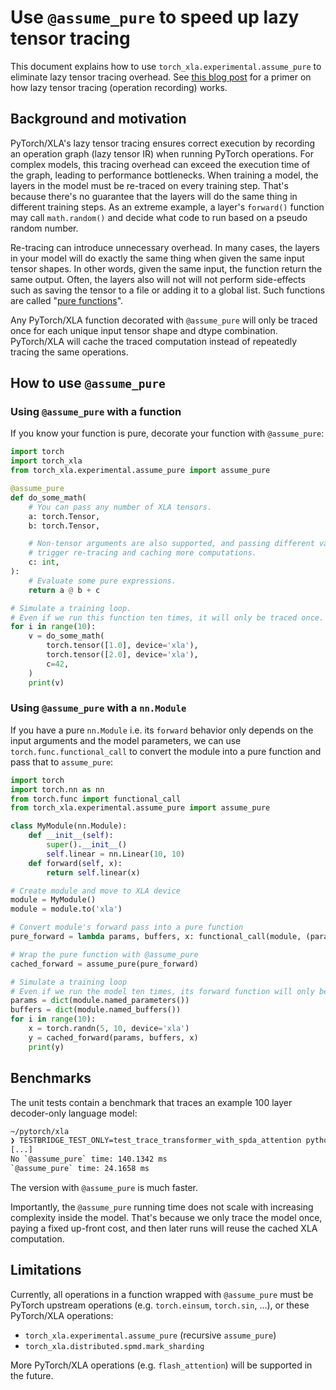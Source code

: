 # Use `@assume_pure` to speed up lazy tensor tracing

This document explains how to use `torch_xla.experimental.assume_pure` to
eliminate lazy tensor tracing overhead. See [this blog post][lazy-tensor] for a
primer on how lazy tensor tracing (operation recording) works.

## Background and motivation

PyTorch/XLA's lazy tensor tracing ensures correct execution by recording an
operation graph (lazy tensor IR) when running PyTorch operations. For complex
models, this tracing overhead can exceed the execution time of the graph,
leading to performance bottlenecks. When training a model, the layers in the
model must be re-traced on every training step. That's because there's no
guarantee that the layers will do the same thing in different training steps. As
an extreme example, a layer's `forward()` function may call `math.random()` and
decide what code to run based on a pseudo random number.

Re-tracing can introduce unnecessary overhead. In many cases, the layers in your
model will do exactly the same thing when given the same input tensor shapes. In
other words, given the same input, the function return the same output. Often,
the layers also will not will not perform side-effects such as saving the tensor
to a file or adding it to a global list. Such functions are called
"[pure functions][pure-function]".

Any PyTorch/XLA function decorated with `@assume_pure` will only be traced once
for each unique input tensor shape and dtype combination. PyTorch/XLA will cache
the traced computation instead of repeatedly tracing the same operations.

## How to use `@assume_pure`

### Using `@assume_pure` with a function

If you know your function is pure, decorate your function with `@assume_pure`:

```py
import torch
import torch_xla
from torch_xla.experimental.assume_pure import assume_pure

@assume_pure
def do_some_math(
    # You can pass any number of XLA tensors.
    a: torch.Tensor,
    b: torch.Tensor,

    # Non-tensor arguments are also supported, and passing different values will
    # trigger re-tracing and caching more computations.
    c: int,
):
    # Evaluate some pure expressions.
    return a @ b + c

# Simulate a training loop.
# Even if we run this function ten times, it will only be traced once.
for i in range(10):
    v = do_some_math(
        torch.tensor([1.0], device='xla'),
        torch.tensor([2.0], device='xla'),
        c=42,
    )
    print(v)
```

### Using `@assume_pure` with a `nn.Module`

If you have a pure `nn.Module` i.e. its `forward` behavior only depends on the
input arguments and the model parameters, we can use `torch.func.functional_call`
to convert the module into a pure function and pass that to `assume_pure`:

```python
import torch
import torch.nn as nn
from torch.func import functional_call
from torch_xla.experimental.assume_pure import assume_pure

class MyModule(nn.Module):
    def __init__(self):
        super().__init__()
        self.linear = nn.Linear(10, 10)
    def forward(self, x):
        return self.linear(x)

# Create module and move to XLA device
module = MyModule()
module = module.to('xla')

# Convert module's forward pass into a pure function
pure_forward = lambda params, buffers, x: functional_call(module, (params, buffers), (x,))

# Wrap the pure function with @assume_pure
cached_forward = assume_pure(pure_forward)

# Simulate a training loop
# Even if we run the model ten times, its forward function will only be traced once.
params = dict(module.named_parameters())
buffers = dict(module.named_buffers())
for i in range(10):
    x = torch.randn(5, 10, device='xla')
    y = cached_forward(params, buffers, x)
    print(y)
```

## Benchmarks

The unit tests contain a benchmark that traces an example 100 layer decoder-only
language model:

```sh
~/pytorch/xla
❯ TESTBRIDGE_TEST_ONLY=test_trace_transformer_with_spda_attention python3 test/test_assume_pure.py --benchmark_iterations 100
[...]
No `@assume_pure` time: 140.1342 ms
`@assume_pure` time: 24.1658 ms
```

The version with `@assume_pure` is much faster.

Importantly, the `@assume_pure` running time does not scale with increasing
complexity inside the model. That's because we only trace the model once, paying
a fixed up-front cost, and then later runs will reuse the cached XLA computation.

## Limitations

Currently, all operations in a function wrapped with `@assume_pure` must be
PyTorch upstream operations (e.g. `torch.einsum`, `torch.sin`, ...), or these
PyTorch/XLA operations:
  * `torch_xla.experimental.assume_pure` (recursive `assume_pure`)
  * `torch_xla.distributed.spmd.mark_sharding`

More PyTorch/XLA operations (e.g. `flash_attention`) will be supported in the
future.

<!-- xrefs -->

[lazy-tensor]: https://pytorch.org/blog/understanding-lazytensor-system-performance-with-pytorch-xla-on-cloud-tpu/
[pure-function]: https://en.wikipedia.org/wiki/Pure_function
